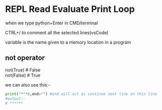 # REPL Read Evaluate Print Loop
when we type python+Enter in CMD/terminal

CTRL+/ to comment all the selected lines(vsCode)

variable is the name given to a memory location in a program

## not operator
not(True) # False\
not(False) # True

we can also use this:-
```python
print("*"*6,end="") #end will act as continue next line on this line
#output:-
# ****** 
```